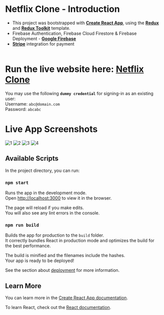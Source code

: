 # Netflix Clone - Introduction

- This project was bootstrapped with **[Create React App](https://github.com/facebook/create-react-app)**, using the **[Redux](https://redux.js.org/)** and **[Redux Toolkit](https://redux-toolkit.js.org/)** template.<br />
- Firebase Authentication, Firebase Cloud Firestore & Firebase Deployment - **[Google Firebase](https://firebase.google.com)** <br />
- **[Stripe](https://stripe.com/)** integration for payment<br /><br />

# Run the live website here: [Netflix Clone](https://netflix-clone-ba17e.web.app)

You may use the following **`dummy credential`** for signing-in as an existing user:<br />
Username: `abc@domain.com`<br />
Password: `abcabc`

# Live App Screenshots

![1](https://github.com/apratimjaiswal/netflix-clone/assets/85786673/5d290e2b-60e0-491a-aa2a-df8638d744e7)
![2](https://github.com/apratimjaiswal/netflix-clone/assets/85786673/d2f32e68-eb4d-4ef1-87ba-7234d9bd1e76)
![3](https://github.com/apratimjaiswal/netflix-clone/assets/85786673/aaf7760f-e3ef-4252-9f87-93a64785de13)
![4](https://github.com/apratimjaiswal/netflix-clone/assets/85786673/c4eae494-7570-4bc8-affe-db0cafeb3b9c)

## Available Scripts

In the project directory, you can run:

### `npm start`

Runs the app in the development mode.<br />
Open [http://localhost:3000](http://localhost:3000) to view it in the browser.

The page will reload if you make edits.<br />
You will also see any lint errors in the console.

### `npm run build`

Builds the app for production to the `build` folder.<br />
It correctly bundles React in production mode and optimizes the build for the best performance.

The build is minified and the filenames include the hashes.<br />
Your app is ready to be deployed!

See the section about [deployment](https://facebook.github.io/create-react-app/docs/deployment) for more information.

## Learn More

You can learn more in the [Create React App documentation](https://facebook.github.io/create-react-app/docs/getting-started).

To learn React, check out the [React documentation](https://reactjs.org/).


